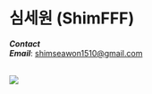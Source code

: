 # 심세원 (ShimFFF)
***Contact***  
***Email***: shimseawon1510@gmail.com
<br/><br/>


<a href="https://github.com/devxb/gitanimals">
  <img src="https://render.gitanimals.org/farms/ShimFFF"/>
</a>
